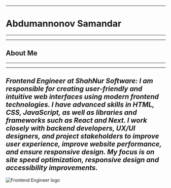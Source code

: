 ----
# Abdumannonov Samandar
----

----
## About Me
----

----
***Frontend Engineer at ShahNur Software: I am responsible for creating user-friendly and intuitive web interfaces using modern frontend technologies. I have advanced skills in HTML, CSS, JavaScript, as well as libraries and frameworks such as React and Next. I work closely with backend developers, UX/UI designers, and project stakeholders to improve user experience, improve website performance, and ensure responsive design. My focus is on site speed optimization, responsive design and accessibility improvements.***
----

![Frontend Engineer logo](https://example.com/frontend-engineer-logo.png)
 
 
